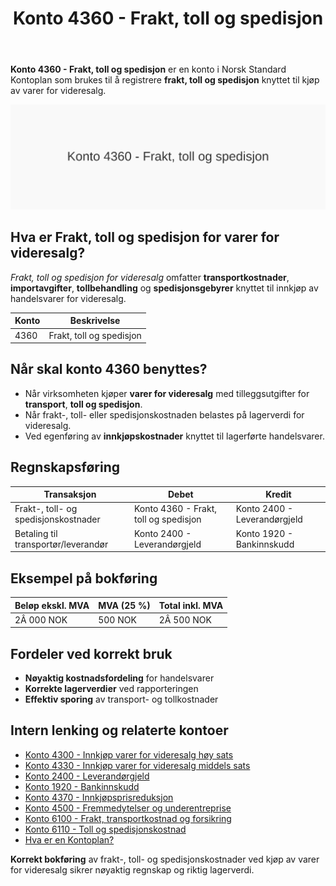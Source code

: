 ﻿---
title: "Konto 4360 - Frakt, toll og spedisjon"
seoTitle: "4360-frakt-toll-og-spedisjon"
meta_description: '**Konto 4360 - Frakt, toll og spedisjon** er en konto i Norsk Standard Kontoplan som brukes til å registrere **frakt, toll og spedisjon** knyttet til kjøp av ...'
slug: 4360-frakt-toll-og-spedisjon
type: blog
layout: pages/single
---

**Konto 4360 - Frakt, toll og spedisjon** er en konto i Norsk Standard Kontoplan som brukes til å registrere **frakt, toll og spedisjon** knyttet til kjøp av varer for videresalg.

![Illustrasjon av konto 4360 Frakt, toll og spedisjon](4360-frakt-toll-og-spedisjon-image.svg)

## Hva er Frakt, toll og spedisjon for varer for videresalg?

*Frakt, toll og spedisjon for videresalg* omfatter **transportkostnader**, **importavgifter**, **tollbehandling** og **spedisjonsgebyrer** knyttet til innkjøp av handelsvarer for videresalg.

| Konto | Beskrivelse                         |
|-------|-------------------------------------|
| 4360  | Frakt, toll og spedisjon            |

## Når skal konto 4360 benyttes?

* Når virksomheten kjøper **varer for videresalg** med tilleggsutgifter for **transport**, **toll og spedisjon**.
* Når frakt-, toll- eller spedisjonskostnaden belastes på lagerverdi for videresalg.
* Ved egenføring av **innkjøpskostnader** knyttet til lagerførte handelsvarer.

## Regnskapsføring

| Transaksjon                          | Debet                                     | Kredit                        |
|--------------------------------------|-------------------------------------------|-------------------------------|
| Frakt-, toll- og spedisjonskostnader | Konto 4360 - Frakt, toll og spedisjon     | Konto 2400 - Leverandørgjeld  |
| Betaling til transportør/leverandør  | Konto 2400 - Leverandørgjeld              | Konto 1920 - Bankinnskudd     |

## Eksempel på bokføring

| Beløp ekskl. MVA | MVA (25 %) | Total inkl. MVA |
|------------------|------------|-----------------|
| 2Â 000 NOK        | 500 NOK    | 2Â 500 NOK       |

## Fordeler ved korrekt bruk

* **Nøyaktig kostnadsfordeling** for handelsvarer
* **Korrekte lagerverdier** ved rapporteringen
* **Effektiv sporing** av transport- og tollkostnader

## Intern lenking og relaterte kontoer

* [Konto 4300 - Innkjøp varer for videresalg høy sats](/blogs/kontoplan/4300-innkjop-varer-for-videresalg-hoy-sats "Konto 4300 - Innkjøp varer for videresalg høy sats")
* [Konto 4330 - Innkjøp varer for videresalg middels sats](/blogs/kontoplan/4330-innkjop-varer-for-videresalg-middels-sats "Konto 4330 - Innkjøp varer for videresalg middels sats")
* [Konto 2400 - Leverandørgjeld](/blogs/kontoplan/2400-leverandorgjeld "Konto 2400 - Leverandørgjeld")
* [Konto 1920 - Bankinnskudd](/blogs/kontoplan/1920-bankinnskudd "Konto 1920 - Bankinnskudd")
* [Konto 4370 - Innkjøpsprisreduksjon](/blogs/kontoplan/4370-innkjopsprisreduksjon "Konto 4370 - Innkjøpsprisreduksjon")
* [Konto 4500 - Fremmedytelser og underentreprise](/blogs/kontoplan/4500-fremmedytelser-og-underentreprise "Konto 4500 - Fremmedytelser og underentreprise")
* [Konto 6100 - Frakt, transportkostnad og forsikring](/blogs/kontoplan/6100-frakt-transportkostnad-og-forsikring "Konto 6100 - Frakt, transportkostnad og forsikring")
* [Konto 6110 - Toll og spedisjonskostnad](/blogs/kontoplan/6110-toll-og-spedisjonskostnad "Konto 6110 - Toll og spedisjonskostnad")
* [Hva er en Kontoplan?](/blogs/regnskap/hva-er-kontoplan "Hva er en Kontoplan? Komplett Guide til Kontoplaner i Norsk Regnskap")

**Korrekt bokføring** av frakt-, toll- og spedisjonskostnader ved kjøp av varer for videresalg sikrer nøyaktig regnskap og riktig lagerverdi.






